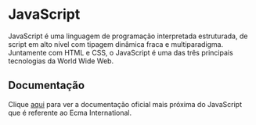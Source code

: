 # JavaScript

JavaScript é uma linguagem de programação interpretada estruturada, de script em alto nível com tipagem dinâmica fraca e multiparadigma. Juntamente com HTML e CSS, o JavaScript é uma das três principais tecnologias da World Wide Web.

## Documentação

Clique [aqui](https://www.ecma-international.org) para ver a documentação oficial mais próxima do JavaScript que é referente ao Ecma International.